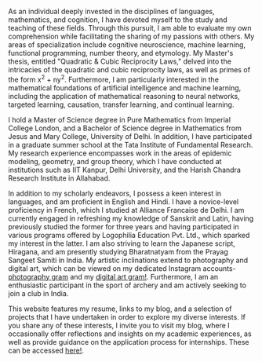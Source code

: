 <p>As an individual deeply invested in the disciplines of languages, mathematics, and cognition, I have devoted myself to the study and teaching of these fields. Through this pursuit, I am able to evaluate my own comprehension while facilitating the sharing of my passions with others. My areas of specialization include cognitive neuroscience, machine learning, functional programming, number theory, and etymology. My Master's thesis, entitled "Quadratic & Cubic Reciprocity Laws," delved into the intricacies of the quadratic and cubic reciprocity laws, as well as primes of the form x<sup>2</sup> + ny<sup>2</sup>. Furthermore, I am particularly interested in the mathematical foundations of artificial intelligence and machine learning, including the application of mathematical reasoning to neural networks, targeted learning, causation, transfer learning, and continual learning.<p>

<p>I hold a Master of Science degree in Pure Mathematics from Imperial College London, and a Bachelor of Science degree in Mathematics from Jesus and Mary College, University of Delhi. In addition, I have participated in a graduate summer school at the Tata Institute of Fundamental Research. My research experience encompasses work in the areas of epidemic modeling, geometry, and group theory, which I have conducted at institutions such as IIT Kanpur, Delhi University, and the Harish Chandra Research Institute in Allahabad.<p>

<p>In addition to my scholarly endeavors, I possess a keen interest in languages, and am proficient in English and Hindi. I have a novice-level proficiency in French, which I studied at Alliance Francaise de Delhi. I am currently engaged in refreshing my knowledge of Sanskrit and Latin, having previously studied the former for three years and having participated in various programs offered by Logophilia Education Pvt. Ltd., which sparked my interest in the latter. I am also striving to learn the Japanese script, Hiragana, and am presently studying Bharatnatyam from the Prayag Sangeet Samiti in India. My artistic inclinations extend to photography and digital art, which can be viewed on my dedicated Instagram accounts- <a href="https://www.instagram.com/cyclotomic_extension/">photography gram</a> and my <a href="https://www.instagram.com/addigitagram/">digital art gram!</a>. Furthermore, I am an enthusiastic participant in the sport of archery and am actively seeking to join a club in India.<p>

<p>This website features my resume, links to my blog, and a selection of projects that I have undertaken in order to explore my diverse interests. If you share any of these interests, I invite you to visit my blog, where I occasionally offer reflections and insights on my academic experiences, as well as provide guidance on the application process for internships. These can be accessed <a href="http://cyclot0micextension.wordpress.com/">here!</a>.<p>
